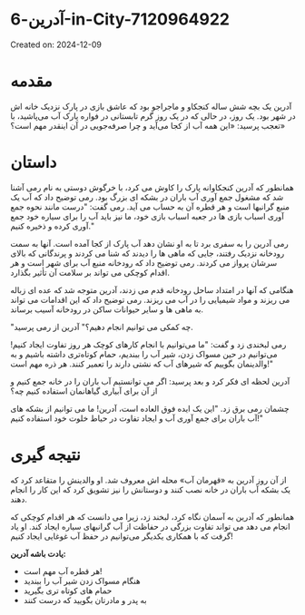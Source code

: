 # آدرین-6-in-City-7120964922

Created on: 2024-12-09

**مقدمه**
=================

آدرین یک بچه شش ساله کنجکاو و ماجراجو بود که عاشق بازی در پارک نزدیک خانه اش در شهر بود. یک روز، در حالی که در یک روز گرم تابستانی در فواره پارک آب می‌پاشید، با تعجب پرسید: «این همه آب از کجا می‌آید و چرا صرفه‌جویی در آن اینقدر مهم است؟»

**داستان**
========

همانطور که آدرین کنجکاوانه پارک را کاوش می کرد، با خرگوش دوستی به نام رمی آشنا شد که مشغول جمع آوری آب باران در بشکه ای بزرگ بود. رمی توضیح داد که آب یک منبع گرانبها است و هر قطره آن به حساب می آید. رمی گفت: "درست مانند نحوه جمع آوری اسباب بازی ها در جعبه اسباب بازی خود، ما نیز باید آب را برای سیاره خود جمع آوری کرده و ذخیره کنیم."

رمی آدرین را به سفری برد تا به او نشان دهد آب پارک از کجا آمده است. آنها به سمت رودخانه نزدیک رفتند، جایی که ماهی ها را دیدند که شنا می کردند و پرندگانی که بالای سرشان پرواز می کردند. رمی توضیح داد که رودخانه منبع آب برای شهر است و هر اقدام کوچکی می تواند بر سلامت آن تأثیر بگذارد.

هنگامی که آنها در امتداد ساحل رودخانه قدم می زدند، آدرین متوجه شد که عده ای زباله می ریزند و مواد شیمیایی را در آب می ریزند. رمی توضیح داد که این اقدامات می تواند به ماهی ها و سایر حیوانات ساکن در رودخانه آسیب برساند.

"چه کمکی می توانیم انجام دهیم؟" آدرین از رمی پرسید.

رمی لبخندی زد و گفت: "ما می‌توانیم با انجام کارهای کوچک هر روز تفاوت ایجاد کنیم! می‌توانیم در حین مسواک زدن، شیر آب را ببندیم، حمام کوتاه‌تری داشته باشیم و به والدینمان بگوییم که شیرهای آب که نشتی دارند را تعمیر کنند. هر ذره مهم است!"

آدرین لحظه ای فکر کرد و بعد پرسید: اگر می توانستیم آب باران را در خانه جمع کنیم و از آن برای آبیاری گیاهانمان استفاده کنیم چه؟

چشمان رمی برق زد. "این یک ایده فوق العاده است، آدرین! ما می توانیم از بشکه های آب باران برای جمع آوری آب و ایجاد تفاوت در حیاط خلوت خود استفاده کنیم!"

**نتیجه گیری**
===============

از آن روز آدرین به «قهرمان آب» محله اش معروف شد. او والدینش را متقاعد کرد که یک بشکه آب باران در خانه نصب کنند و دوستانش را نیز تشویق کرد که این کار را انجام دهند.

همانطور که آدرین به آسمان نگاه کرد، لبخند زد، زیرا می دانست که هر اقدام کوچکی که انجام می دهد می تواند تفاوت بزرگی در حفاظت از آب گرانبهای سیاره ایجاد کند. او یاد گرفت که با همکاری یکدیگر می‌توانیم در حفظ آب غوغایی ایجاد کنیم!

**یادت باشه آدرین:**

* هر قطره آب مهم است!
* هنگام مسواک زدن شیر آب را ببندید
* حمام های کوتاه تری بگیرید
* به پدر و مادرتان بگویید که درست کنند